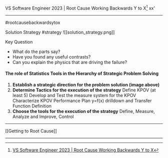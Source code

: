 VS Software Engineer 2023 | Root Cause Working Backwards Y to X[^1]
xx'
***
#rootcausebackwardsytox 

Solution Strategy
#strategy
![[solution_strategy.png]]

Key Question
- What do the parts say?
- Have you found any useful contrasts?
- Can you explain the physics that are driving the failure?

#### The role of Statistics Tools in the Hierarchy of Strategic Problem Solving

1. **Establish a strategic direction for the problem solution (image above)**
2. **Determine Tactics for the execution of the strategy**
	Define KPOV (at least 5)
	Develop and Test the measure system for the KPOV
	Characterize KPOV Performance
	Plan y=f(x) drilldown and Transfer Function Definition
3. **Choose the tools for the execution of the strategy**
	Define, Measure, Analyze and Improve, Control
	


***
 [[Getting to Root Cause]]

***
[^1]: [VS Software Engineer 2023 | Root Cause Working Backwards Y to X](https://efds.fa.em5.oraclecloud.com/fscmUI/redwood/learner/learn/learn-enrollment-details?launchedFrom=catalog-details&learnerRecordId=300003635213128&persona=ORA_LEARNER)